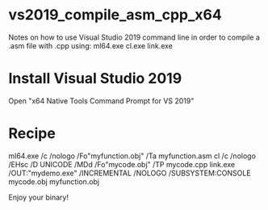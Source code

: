 # vs2019_compile_asm_cpp_x64
Notes on how to use Visual Studio 2019  command line in order to compile a .asm file with .cpp using:
ml64.exe
cl.exe
link.exe

# Install Visual Studio 2019

Open "x64 Native Tools Command Prompt for VS 2019"

# Recipe
ml64.exe /c /nologo  /Fo"myfunction.obj" /Ta myfunction.asm 
cl /c /nologo /EHsc /D UNICODE /MDd /Fo"mycode.obj" /TP  mycode.cpp 
link.exe  /OUT:"mydemo.exe" /INCREMENTAL /NOLOGO  /SUBSYSTEM:CONSOLE mycode.obj myfunction.obj

Enjoy your binary! 


